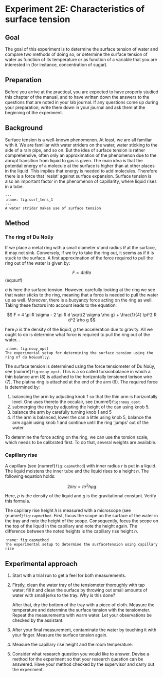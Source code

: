 # Experiment 2E: Characteristics of surface tension

## Goal
The goal of this experiment is to determine the surface tension of water and compare two methods of doing so, or determine the surface tension of water as function of its temperature or as function of a variable that you are interested in (for instance, concentration of sugar). 

## Preparation
Before you arrive at the practical, you are expected to have properly studied this chapter of the manual, and to have written down the answers to the questions that are noted in your lab journal. If any questions come up during your preparation, write them down in your journal and ask them at the beginning of the experiment. 

## Background
Surface tension is a well-known phenomenon. At least, we are all familiar with it. We are familiar with water striders on the water, water sticking to the side of a rain pipe, and so on. But the idea of surface tension is rather comprehensive, often only an approximation of the phenomenon due to the abrupt transition from liquid to gas is given. The main idea is that the potential energy of a molecule at the surface is higher than at other places in the liquid. This implies that energy is needed to add molecules. Therefore there is a force that 'resist' against surface expansion. Surface tension is also an important factor in the phenomenon of capillarity, where liquid rises in a tube. 

```{figure} /figures/schaatsrijder.jpg
---
:name: fig:surf_tens_1
---
A water strider makes use of surface tension
```


## Method
### The ring of Du Noüy
If we place a metal ring with a small diameter $d$ and radius $R$ at the surface, it may not sink. Conversely, if we try to take the ring out, it seems as if it is stuck to the surface. A first approximation of the force required to pull the ring out of the water is given by:

$$ F = 4 \pi R \sigma $$ (eq:surf)

$\sigma$ is here the surface tension. However, carefully looking at the ring we see that water sticks to the ring, meaning that a force is needed to pull the water up as well. Moreover, there is a buoyancy force acting on the ring as well. Taking these factors into account leads to the equation:

$$
F = 4 \pi R \sigma - 2 \pi R d \sqrt{2 \sigma \rho g} + \frac{1}{4} \pi^2 R d^2 \rho g
$$

here $\rho$ is the density of the liquid, $g$ the acceleration due to gravity. All we ought to do is determine what force is required to pull the ring out of the water...

```{figure} /figures/opstelling_nouy.jpg
:name: fig:nouy_opst
The experimental setup for determining the surface tension using the ring of du No&uuml;y.
```

The surface tension is determined using the force tensiometer of Du No&uuml;y, see {numref}`fig:nouy_opst`. This is a so called torsionbalance in which a thin balance arm (8) is attached to the horizontally tensioned torison wire (7). The platina ring is attached at the end of the arm (6). The required force is determined by:
1. balancing the arm by adjusting knob 1 so that the thin arm is horizontally level. One uses thereto the occulair, see {numref}`fig:nouy_opst`. 
1. submerging the ring by adjusting the height of the can using knob 5. 
1. balance the arm by carefully turning knob 1 and 5
1. if the arm is balanced, lower the can a little using knob 5, balance the arm again using knob 1 and continue until the ring 'jumps' out of the water

To determine the force acting on the ring, we can use the torsion scale, which needs to be calibrated first. To do that, several weights are available. 

### Capillary rise

A capillary (see {numref}`fig:capmethod`) with inner radius $r$ is put in a liquid. The liquid moistens the inner tube and the liquid rises to a height $h$. The following equation holds:

$$
2\pi r \gamma = \pi r^2 h \rho g
$$

Here, $\rho$ is the density of the liquid and $g$ is the gravitational constant. Verify this formula.

The capillary rise height $h$ is measured with a microscope (see {numref}`fig:capmethod`. First, focus the scope on the surface of the water in the tray and note the height of the scope. Consequently, focus the scope on the top of the liquid in the capillary and note the height again. The difference between the noted heights is the capillary rise height $h$.

```{figure} /figures/cappilairmethod.jpg
:name: fig:capmethod
The experimental setup to determine the surfacetension using capillary rise
```

## Experimental approach

1. Start with a trial run to get a feel for both measurements.

1. Firstly, clean the water tray of the tensiometer thoroughly with tap water; fill it and clean the surface by throwing out small amounts of water with small jerks to the tray. Why is this done?

    After that, dry the bottom of the tray with a piece of cloth. Measure the temperature and determine the surface tension with the tensiometer. Repeat the measurements with warm water. Let your observations be checked by the assistant.

1. After your final measurement, contaminate the water by touching it with your finger. Measure the surface tension again.

1. Measure the capillary rise height and the room temperature.

1. Consider what research question you would like to answer. Devise a method for the experiment so that your research question can be answered. Have your method checked by the supervisor and carry out the experiment.

